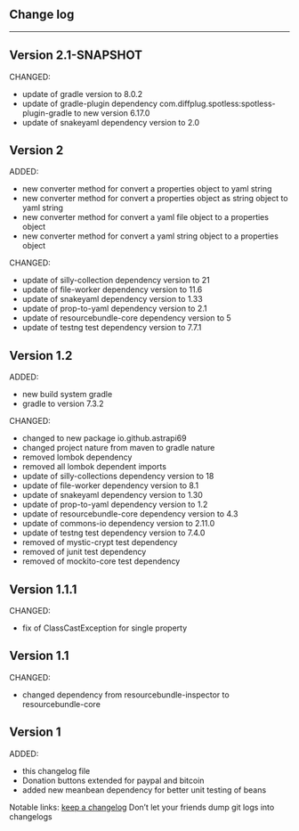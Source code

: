 ## Change log
----------------------

Version 2.1-SNAPSHOT
-------------

CHANGED:

- update of gradle version to 8.0.2
- update of gradle-plugin dependency com.diffplug.spotless:spotless-plugin-gradle to new version 6.17.0
- update of snakeyaml dependency version to 2.0

Version 2
-------------

ADDED:

- new converter method for convert a properties object to yaml string
- new converter method for convert a properties object as string object to yaml string
- new converter method for convert a yaml file object to a properties object
- new converter method for convert a yaml string object to a properties object

CHANGED:

- update of silly-collection dependency version to 21
- update of file-worker dependency version to 11.6
- update of snakeyaml dependency version to 1.33
- update of prop-to-yaml dependency version to 2.1
- update of resourcebundle-core dependency version to 5
- update of testng test dependency version to 7.7.1

Version 1.2
-------------

ADDED:

- new build system gradle
- gradle to version 7.3.2


CHANGED:

- changed to new package io.github.astrapi69
- changed project nature from maven to gradle nature
- removed lombok dependency
- removed all lombok dependent imports
- update of silly-collections dependency version to 18
- update of file-worker dependency version to 8.1
- update of snakeyaml dependency version to 1.30
- update of prop-to-yaml dependency version to 1.2
- update of resourcebundle-core dependency version to 4.3
- update of commons-io dependency version to 2.11.0
- update of testng test dependency version to 7.4.0
- removed of mystic-crypt test dependency
- removed of junit test dependency
- removed of mockito-core test dependency

Version 1.1.1
-------------

CHANGED:

- fix of ClassCastException for single property

Version 1.1
-------------

CHANGED:

- changed dependency from resourcebundle-inspector to resourcebundle-core

Version 1
-------------

ADDED:

- this changelog file
- Donation buttons extended for paypal and bitcoin
- added new meanbean dependency for better unit testing of beans

Notable links:
[keep a changelog](http://keepachangelog.com/en/1.0.0/) Don’t let your friends dump git logs into changelogs
